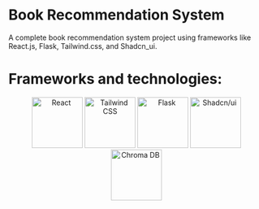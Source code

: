 # Book Recommendation System

A complete book recommendation system project using frameworks like React.js, Flask, Tailwind.css, and Shadcn_ui.

# Frameworks and technologies:
<div align="center">
  <img src="https://upload.wikimedia.org/wikipedia/commons/a/a7/React-icon.svg" alt="React" width="100" height="100">
  <img src="https://upload.wikimedia.org/wikipedia/commons/d/d5/Tailwind_CSS_Logo.svg" alt="Tailwind CSS" width="100" height="100">
  <img src="https://upload.wikimedia.org/wikipedia/commons/3/3c/Flask_logo.svg" alt="Flask" width="100" height="100">
  <img src="https://raw.githubusercontent.com/shadcn/ui/main/apps/www/public/icon.png" alt="Shadcn/ui" width="100" height="100">
  <img src="https://avatars.githubusercontent.com/u/108348105?s=400&v=4" alt="Chroma DB" width="100" height="100">
</div>
